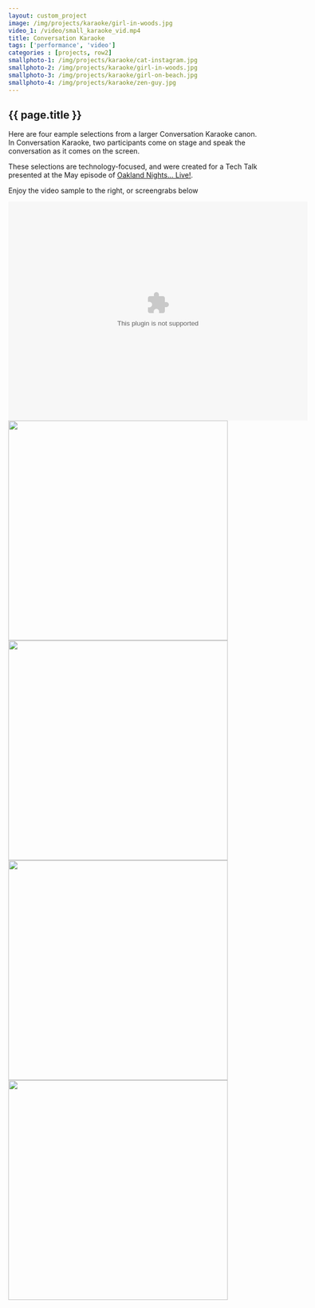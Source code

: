 ```yaml
---
layout: custom_project
image: /img/projects/karaoke/girl-in-woods.jpg
video_1: /video/small_karaoke_vid.mp4
title: Conversation Karaoke
tags: ['performance', 'video']
categories : [projects, row2]
smallphoto-1: /img/projects/karaoke/cat-instagram.jpg
smallphoto-2: /img/projects/karaoke/girl-in-woods.jpg
smallphoto-3: /img/projects/karaoke/girl-on-beach.jpg
smallphoto-4: /img/projects/karaoke/zen-guy.jpg
---
```

<div>
  <div class="grid_4">
    <h2 class="project_title">{{ page.title }}</h2>
    <div class="longer-expl">
      <p>Here are four eample selections from a larger Conversation Karaoke canon. In Conversation Karaoke, two participants come on stage and speak the conversation as it comes on the screen.</p>
      <p>These selections are technology-focused, and were created for a Tech Talk presented at the May episode of <a href="http://oaklandnightslive.com/" src="Link to Karaoke Conversation">Oakland Nights... Live!</a>.</p>
      <p>Enjoy the video sample to the right, or screengrabs below</p>
    </div>
  </div>

  <div class="grid_8">
      <object classid="clsid:02BF25D5-8C17-4B23-BC80-D3488ABDDC6B" codebase="http://www.apple.com/qtactivex/qtplugin.cab" width="720" height="526">
        <param name="src" value="{{ page.video_1 }}" />
        <param name="autoplay" value="false" />
        <param name="type" value="video/quicktime"  width="720" height="526"/>
        <embed src="{{ page.video_1 }}"  width="600" height="438" scale="tofit" autoplay="false" type="video/quicktime" pluginspage="http://www.apple.com/quicktime/download/"></embed>
    </object>
  </div>
  <div class="clear"></div>
</div>

<div>
  <div class="grid_6">
    <a href="{{ post.url }}">
        <img class="project-image" src="{{ page.smallphoto-1 }}" width="440">
      </a>
  </div>

  <div class="grid_6">
    <div class="lowlight_text">
      <a href="{{ post.url }}">
        <img class="project-image" src="{{ page.smallphoto-2 }}" width="440">
      </a>
    </div>
  </div>
  <div class="clear"></div>
</div>

<div class="grid_6">
  <a href="{{ post.url }}">
      <img class="project-image" src="{{ page.smallphoto-3 }}" width="440">
    </a>
</div>
<!-- end .grid_6 -->

<div class="grid_6">
  <div class="lowlight_text">
    <a href="{{ post.url }}">
      <img class="project-image" src="{{ page.smallphoto-4 }}" width="440">
    </a>
  </div>
</div>
<!-- end .grid_6 -->


<!-- <img src="/img/projects/karaoke/cat-instagram.jpg" />
<img src="/img/projects/karaoke/girl-in-woods.jpg" />
<img src="/img/projects/karaoke/girl-on-beach.jpg" />
<img src="/img/projects/karaoke/zen-guy.jpg" /> -->


